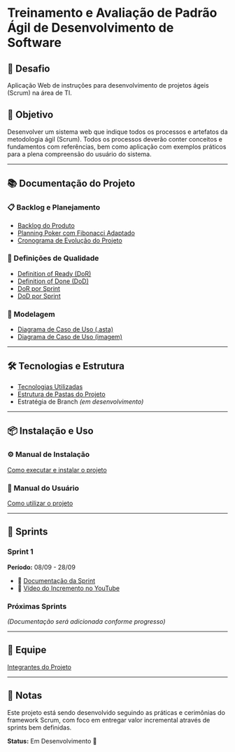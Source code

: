 # Treinamento e Avaliação de Padrão Ágil de Desenvolvimento de Software

## 🎯 Desafio

Aplicação Web de instruções para desenvolvimento de projetos ágeis (Scrum) na área de TI.

## 📌 Objetivo

Desenvolver um sistema web que indique todos os processos e artefatos da metodologia ágil (Scrum). Todos os processos deverão conter conceitos e fundamentos com referências, bem como aplicação com exemplos práticos para a plena compreensão do usuário do sistema.

---

## 📚 Documentação do Projeto

### 📋 Backlog e Planejamento
- [Backlog do Produto](./Docs/product_backlog.md)
- [Planning Poker com Fibonacci Adaptado](./Docs/fibonacci.md)
- [Cronograma de Evolução do Projeto](./Docs/cronograma/)

### 📖 Definições de Qualidade
- [Definition of Ready (DoR)](./Docs/doc_DOR.md)
- [Definition of Done (DoD)](./Docs/doc_DOD.md)
- [DoR por Sprint](./Docs/doc_DOR_sprint.md)
- [DoD por Sprint](./Docs/doc_DOD_sprint.md)

### 🎨 Modelagem
- [Diagrama de Caso de Uso (.asta)](./Docs/usercase/UseCase.asta)
- [Diagrama de Caso de Uso (imagem)](./Docs/usercase/usercase.md)

---

## 🛠️ Tecnologias e Estrutura

- [Tecnologias Utilizadas](./Docs/technologies.md)
- [Estrutura de Pastas do Projeto](./Docs/folder_structure.md)
- Estratégia de Branch *(em desenvolvimento)*

---

## 📦 Instalação e Uso

### ⚙️ Manual de Instalação
[Como executar e instalar o projeto](./Docs/installation_manual.md)

### 📱 Manual do Usuário
[Como utilizar o projeto](./Docs/user_manual.md)

---

## 🚀 Sprints

### Sprint 1
**Período:** 08/09 - 28/09

- 📄 [Documentação da Sprint](./Docs/sprints/sprint01.md)
- 🎥 [Vídeo do Incremento no YouTube](https://youtu.be/Oi-A6S8d2tw)

### Próximas Sprints
*(Documentação será adicionada conforme progresso)*

---

## 👥 Equipe

[Integrantes do Projeto](./Docs/members.md)

---

## 📝 Notas

Este projeto está sendo desenvolvido seguindo as práticas e cerimônias do framework Scrum, com foco em entregar valor incremental através de sprints bem definidas.

**Status:** Em Desenvolvimento 🚧